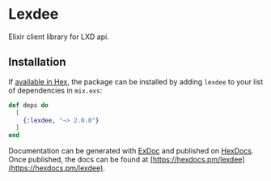 # Lexdee

Elixir client library for LXD api.

## Installation

If [available in Hex](https://hex.pm/docs/publish), the package can be installed
by adding `lexdee` to your list of dependencies in `mix.exs`:

```elixir
def deps do
  [
    {:lexdee, "~> 2.0.0"}
  ]
end
```

Documentation can be generated with [ExDoc](https://github.com/elixir-lang/ex_doc)
and published on [HexDocs](https://hexdocs.pm). Once published, the docs can
be found at [https://hexdocs.pm/lexdee](https://hexdocs.pm/lexdee).

